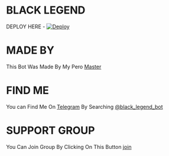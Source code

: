 # BLACK LEGEND

DEPLOY HERE - [![Deploy](https://www.herokucdn.com/deploy/button.svg)](https://heroku.com/deploy?template=https://github.com/infotechbro/black_legend)

# MADE BY

This Bot Was Made By My Pero [Master](t.me/alain-champion)

# FIND ME

You can Find Me On [Telegram](https://t.me/black_legend_bot) By Searching [@black_legend_bot](https://t.me/black_legend_bot)

# SUPPORT GROUP

You Can Join Group By Clicking On This Button [join](t.me/black_legend_support)
